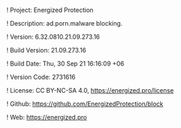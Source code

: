 ! Project: Energized Protection

! Description: ad.porn.malware blocking.

! Version: 6.32.0810.21.09.273.16

! Build Version: 21.09.273.16

! Build Date: Thu, 30 Sep 21 16:16:09 +06

! Version Code: 2731616

! License: CC BY-NC-SA 4.0, https://energized.pro/license

! Github: https://github.com/EnergizedProtection/block

! Web: https://energized.pro
